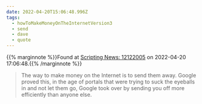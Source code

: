 ```yaml
---
date: 2022-04-20T15:06:48.996Z
tags:
  - howToMakeMoneyOnTheInternetVersion3
  - send
  - dave
  - quote
---
```

{{% marginnote %}}Found at [Scripting News: 12122005](http://scripting.com/2005/12/12.html#howToMakeMoneyOnTheInternetVersion3) on 2022-04-20 17:06:48.{{% /marginnote %}}

> The way to make money on the Internet is to send them away. Google proved this, in the age of portals that were trying to suck the eyeballs in and not let them go, Google took over by sending you off more efficiently than anyone else.

